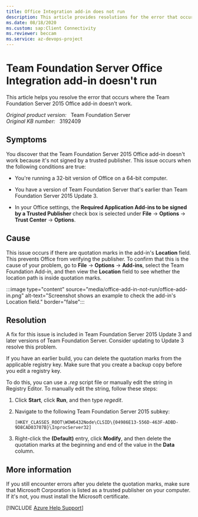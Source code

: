 ```yaml
---
title: Office Integration add-in does not run
description: This article provides resolutions for the error that occurs where the Team Foundation Server 2015 Office add-in doesn't work.
ms.date: 08/18/2020
ms.custom: sap:Client Connectivity
ms.reviewer: beccam
ms.service: az-devops-project
---
```

# Team Foundation Server Office Integration add-in doesn't run

This article helps you resolve the error that occurs where the Team Foundation Server 2015 Office add-in doesn't work.

_Original product version:_ &nbsp; Team Foundation Server  
_Original KB number:_ &nbsp; 3192409

## Symptoms

You discover that the Team Foundation Server 2015 Office add-in doesn't work because it's not signed by a trusted publisher. This issue occurs when the following conditions are true:

- You're running a 32-bit version of Office on a 64-bit computer.

- You have a version of Team Foundation Server that's earlier than Team Foundation Server 2015 Update 3.

- In your Office settings, the **Required Application Add-ins to be signed by a Trusted Publisher** check box is selected under **File** -> **Options** -> **Trust Center** -> **Options**.

## Cause

This issue occurs if there are quotation marks in the add-in's **Location** field. This prevents Office from verifying the publisher. To confirm that this is the cause of your problem, go to **File** -> **Options** -> **Add-ins**, select the Team Foundation Add-in, and then view the **Location** field to see whether the location path is inside quotation marks.

:::image type="content" source="media/office-add-in-not-run/office-add-in.png" alt-text="Screenshot shows an example to check the add-in's Location field." border="false":::

## Resolution

A fix for this issue is included in Team Foundation Server 2015 Update 3 and later versions of Team Foundation Server. Consider updating to Update 3 resolve this problem.

If you have an earlier build, you can delete the quotation marks from the applicable registry key. Make sure that you create a backup copy before you edit a registry key.

To do this, you can use a _.reg_ script file or manually edit the string in Registry Editor. To manually edit the string, follow these steps:

1. Click **Start**, click **Run**, and then type _regedit_.
2. Navigate to the following Team Foundation Server 2015 subkey:

    `[HKEY_CLASSES_ROOT\WOW6432Node\CLSID\{04986E13-556D-463F-ADBD-9D8CAD03707B}\InprocServer32]`

3. Right-click the **(Default)** entry, click **Modify**, and then delete the quotation marks at the beginning and end of the value in the **Data** column.

## More information

If you still encounter errors after you delete the quotation marks, make sure that Microsoft Corporation is listed as a trusted publisher on your computer. If it's not, you must install the Microsoft certificate.

[!INCLUDE [Azure Help Support](../../includes/azure-help-support.md)]
